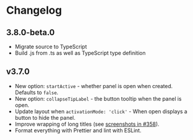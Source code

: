 # Changelog

## 3.8.0-beta.0

* Migrate source to TypeScript
* Build .js from .ts as well as TypeScript type definition

## v3.7.0

* New option: `startActive` - whether panel is open when created. Defaults to `false`.
* New option: `collapseTipLabel` - the button tooltip when the panel is open.
* Update layout when `activationMode: 'click'` - When open displays a button to hide the panel.
* Improve wrapping of long titles (see [screenshots in #358](https://github.com/walkermatt/ol-layerswitcher/pull/358#issuecomment-689677181)).
* Format everything with Prettier and lint with ESLint.
